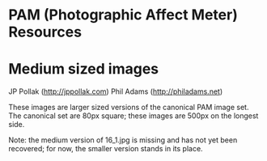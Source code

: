# PAM (Photographic Affect Meter) Resources
# Medium sized images

JP Pollak (http://jppollak.com)
Phil Adams (http://philadams.net)

These images are larger sized versions of the canonical PAM image set. The canonical set are 80px square; these images are 500px on the longest side.

Note: the medium version of 16\_1.jpg is missing and has not yet been recovered; for now, the smaller version stands in its place.
